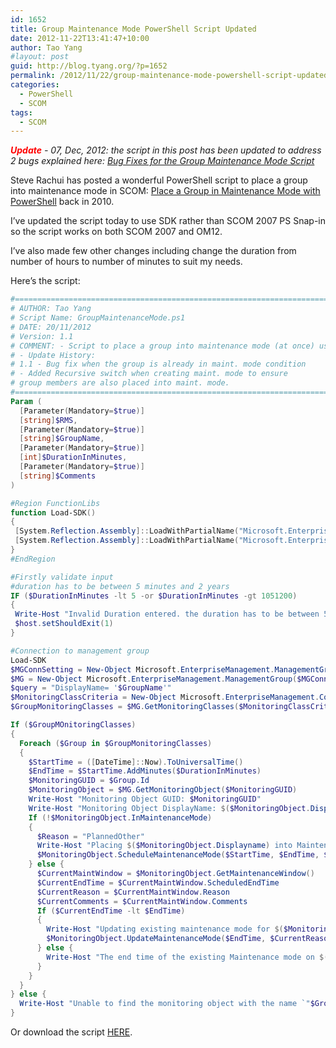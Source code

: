 ```yaml
---
id: 1652
title: Group Maintenance Mode PowerShell Script Updated
date: 2012-11-22T13:41:47+10:00
author: Tao Yang
#layout: post
guid: http://blog.tyang.org/?p=1652
permalink: /2012/11/22/group-maintenance-mode-powershell-script-updated/
categories:
  - PowerShell
  - SCOM
tags:
  - SCOM
---
```

<em><span style="color: #ff0000;"><strong>Update</strong></span> - 07, Dec, 2012: the script in this post has been updated to address 2 bugs explained here: <a href="http://blog.tyang.org/2012/12/07/bug-fixes-for-the-group-maintenance-mode-script/">Bug Fixes for the Group Maintenance Mode Script</a></em>

Steve Rachui has posted a wonderful PowerShell script to place a group into maintenance mode in SCOM: <a href="http://blogs.msdn.com/b/steverac/archive/2010/08/09/place-a-group-in-maintenance-mode-with-powershell.aspx">Place a Group in Maintenance Mode with PowerShell</a> back in 2010.

I’ve updated the script today to use SDK rather than SCOM 2007 PS Snap-in so the script works on both SCOM 2007 and OM12.

I’ve also made few other changes including change the duration from number of hours to number of minutes to suit my needs.

Here’s the script:

```powershell
#===========================================================================================
# AUTHOR: Tao Yang
# Script Name: GroupMaintenanceMode.ps1
# DATE: 20/11/2012
# Version: 1.1
# COMMENT: - Script to place a group into maintenance mode (at once) using SDK
# - Update History:
# 1.1 - Bug fix when the group is already in maint. mode condition
# - Added Recursive switch when creating maint. mode to ensure
# group members are also placed into maint. mode.
#===========================================================================================
Param (
  [Parameter(Mandatory=$true)]
  [string]$RMS,
  [Parameter(Mandatory=$true)]
  [string]$GroupName,
  [Parameter(Mandatory=$true)]
  [int]$DurationInMinutes,
  [Parameter(Mandatory=$true)]
  [string]$Comments
)

#Region FunctionLibs
function Load-SDK()
{
 [System.Reflection.Assembly]::LoadWithPartialName("Microsoft.EnterpriseManagement.OperationsManager.Common") | Out-Null
 [System.Reflection.Assembly]::LoadWithPartialName("Microsoft.EnterpriseManagement.OperationsManager") | Out-Null
}
#EndRegion

#Firstly validate input
#duration has to be between 5 minutes and 2 years
IF ($DurationInMinutes -lt 5 -or $DurationInMinutes -gt 1051200)
{
 Write-Host "Invalid Duration entered. the duration has to be between 5 minutes and 2 years!"
 $host.setShouldExit(1)
}

#Connection to management group
Load-SDK
$MGConnSetting = New-Object Microsoft.EnterpriseManagement.ManagementGroupConnectionSettings($RMS)
$MG = New-Object Microsoft.EnterpriseManagement.ManagementGroup($MGConnSetting)
$query = "DisplayName= '$GroupName'"
$MonitoringClassCriteria = New-Object Microsoft.EnterpriseManagement.Configuration.MonitoringClassCriteria($query)
$GroupMonitoringClasses = $MG.GetMonitoringClasses($MonitoringClassCriteria)

If ($GroupMOnitoringClasses)
{
  Foreach ($Group in $GroupMonitoringClasses)
  {
    $StartTime = ([DateTime]::Now).ToUniversalTime()
    $EndTime = $StartTime.AddMinutes($DurationInMinutes)
    $MonitoringGUID = $Group.Id
    $MonitoringObject = $MG.GetMonitoringObject($MonitoringGUID)
    Write-Host "Monitoring Object GUID: $MonitoringGUID"
    Write-Host "Monitoring Object DisplayName: $($MonitoringObject.DisplayName)"
    If (!$MonitoringObject.InMaintenanceMode)
    {
      $Reason = "PlannedOther"
      Write-Host "Placing $($MonitoringObject.Displayname) into Maintenance Mode..." -ForegroundColor Green
      $MonitoringObject.ScheduleMaintenanceMode($StartTime, $EndTime, $Reason, $Comments, "Recursive")
    } else {
      $CurrentMaintWindow = $MonitoringObject.GetMaintenanceWindow()
      $CurrentEndTime = $CurrentMaintWindow.ScheduledEndTime
      $CurrentReason = $CurrentMaintWindow.Reason
      $CurrentComments = $CurrentMaintWindow.Comments
      If ($CurrentEndTime -lt $EndTime)
      {
        Write-Host "Updating existing maintenance mode for $($MonitoringObject.DisplayName)`..." -ForegroundColor Yellow
        $MonitoringObject.UpdateMaintenanceMode($EndTime, $CurrentReason, $CurrentComments)
      } else {
        Write-Host "The end time of the existing Maintenance mode on $($MonitoringObject.DisplayName) is later than specified end time. The existing maintenance mode will not be updated`!" -ForegroundColor Yellow
      }
    }
  }
} else {
  Write-Host "Unable to find the monitoring object with the name `"$GroupName`"!" -ForegroundColor Red
}
```

Or download the script <a href="http://blog.tyang.org/wp-content/uploads/2012/12/GroupMaintenanceMode.zip">HERE</a>.